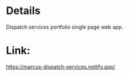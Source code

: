 # Details
Dispatch services portfolio single page web app.

# Link:
https://marcus-dispatch-services.netlify.app/
